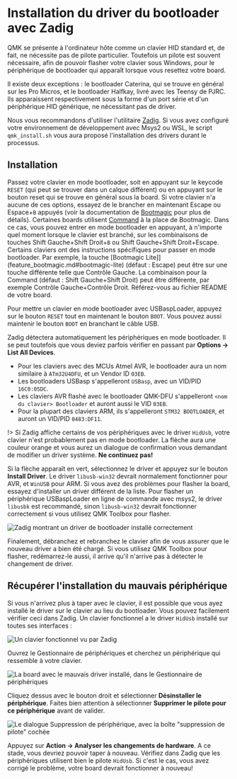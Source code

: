 # Installation du driver du bootloader avec Zadig

QMK se présente à l'ordinateur hôte comme un clavier HID standard et, de fait, ne nécessite pas de pilote particulier. Toutefois un pilote est souvent nécessaire, afin de pouvoir flasher votre clavier sous Windows, pour le périphérique de bootloader qui apparaît lorsque vous resettez votre board.

Il existe deux exceptions : le bootloader Caterina, qui se trouve en général sur les Pro Micros, et le bootloader Halfkay, livré avec les Teensy de PJRC. Ils apparaissent respectivement sous la forme d'un port série et d'un périphérique HID générique, ne nécessitant pas de driver.

Nous vous recommandons d'utiliser l'utilitaire [Zadig](https://zadig.akeo.ie/). Si vous avez configuré votre environnement de développement avec Msys2 ou WSL, le script `qmk_install.sh` vous aura proposé l'installation des drivers durant le processus.

## Installation

Passez votre clavier en mode bootloader, soit en appuyant sur le keycode `RESET` (qui peut se trouver dans un calque différent) ou en appuyant sur le bouton reset qui se trouve en général sous la board. Si votre clavier n'a aucune de ces options, essayez de le brancher en maintenant Escape ou Espace+`B` appuyés (voir la documentation de [Bootmagic](feature_bootmagic.md) pour plus de détails). Certaines boards utilisent [Command](feature_command.md) à la place de Bootmagic. Dans ce cas, vous pouvez entrer en mode bootloader en appuyant, à n'importe quel moment lorsque le clavier est branché, sur les combinaisons de touches Shift Gauche+Shift Droit+`B` ou Shift Gauche+Shift Droit+Escape.
Certains claviers ont des instructions spécifiques pour passer en mode bootloader. Par exemple, la touche [Bootmagic Lite]](feature_bootmagic.md#bootmagic-lite) (défaut : Escape) peut être sur une touche différente telle que Contrôle Gauche. La combinaison pour la Command (défaut : Shift Gauche+Shift Droit) peut être différente, par exemple Contrôle Gauche+Contrôle Droit. Référez-vous au fichier README de votre board.

Pour mettre un clavier en mode bootloader avec USBaspLoader, appuyez sur le bouton `RESET` tout en maintenant le bouton `BOOT`. Vous pouvez aussi maintenir le bouton `BOOT` en branchant le câble USB.

Zadig détectera automatiquement les périphériques en mode bootloader. Il se peut toutefois que vous deviez parfois vérifier en passant par  **Options → List All Devices**.


 - Pour les claviers avec des MCUs Atmel AVR, le bootloader aura un nom similaire à `ATm32U4DFU`, et un Vendor ID `03EB`.
 - Les bootloaders USBasp s'appelleront `USBasp`, avec un VID/PID `16C0:05DC`.
 - Les claviers AVR flashé avec le bootloader QMK-DFU s'appelleront `<nom du clavier> Bootloader` et auront aussi le VID `03EB`.
 - Pour la plupart des claviers ARM, ils s'appelleront `STM32 BOOTLOADER`, et auront un VID/PID `0483:DF11`.

!> Si Zadig affiche certains de vos périphériques avec le driver `HidUsb`, votre clavier n'est probablement pas en mode bootloader. La flèche aura une couleur orange et vous aurez un dialogue de confirmation vous demandant de modifier un driver système. **Ne continuez pas!**

Si la flèche apparaît en vert, sélectionnez le driver et appuyez sur le bouton **Install Driver**. Le driver `libusb-win32` devrait normalement fonctionner pour AVR, et `WinUSB` pour ARM. Si vous avez des problèmes pour flasher la board, essayez d'installer un driver différent de la liste. Pour flasher un périphérique USBaspLoader en ligne de commande avec msys2, le driver `libusbk` est recommandé, sinon `libusb-win32` devrait fonctionner correctement si vous utilisez QMK Toolbox pour flasher.

![Zadig montrant un driver de bootloader installé correctement](https://i.imgur.com/b8VgXzx.png)

Finalement, débranchez et rebranchez le clavier afin de vous assurer que le nouveau driver a bien été chargé. Si vous utilisez QMK Toolbox pour flasher, redémarrez-le aussi, il arrive qu'il n'arrive pas à détecter le changement de driver.

## Récupérer l'installation du mauvais périphérique

Si vous n'arrivez plus à taper avec le clavier, il est possible que vous ayez installé le driver sur le clavier au lieu du bootloader. Vous pouvez facilement vérifier ceci dans Zadig. Un clavier fonctionnel a le driver `HidUsb` installé sur toutes ses interfaces :

![Un clavier fonctionnel vu par Zadig](https://i.imgur.com/Hx0E5kC.png)

Ouvrez le Gestionnaire de périphériques et cherchez un périphérique qui ressemble à votre clavier.

![La board avec le mauvais driver installé, dans le Gestionnaire de périphériques](https://i.imgur.com/L3wvX8f.png)

Cliquez dessus avec le bouton droit et sélectionner **Désinstaller le périphérique**. Faites bien attention à sélectionner **Supprimer le pilote pour ce périphérique** avant de valider.

![Le dialogue Suppression de périphérique, avec la boîte "suppression de pilote" cochée](https://i.imgur.com/aEs2RuA.png)

Appuyez sur **Action → Analyser les changements de hardware**. A ce stade, vous devriez pouvoir taper à nouveau. Vérifiez dans Zadig que les périphériques utilisent bien le pilote `HidUsb`. Si c'est le cas, vous avez corrigé le problème, votre board devrait fonctionner à nouveau!
